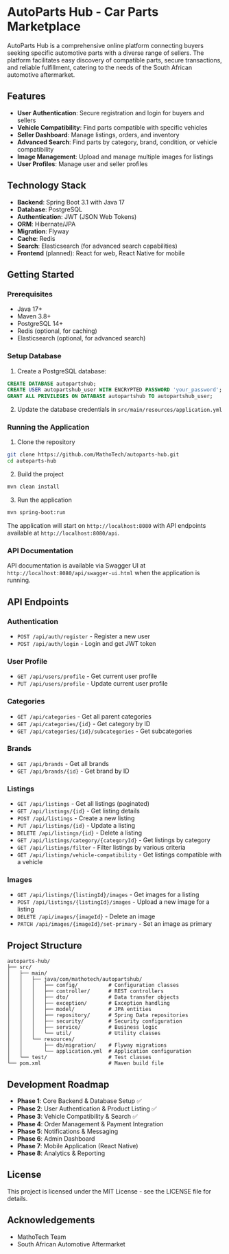 # AutoParts Hub - Car Parts Marketplace

AutoParts Hub is a comprehensive online platform connecting buyers seeking specific automotive parts with a diverse range of sellers. The platform facilitates easy discovery of compatible parts, secure transactions, and reliable fulfillment, catering to the needs of the South African automotive aftermarket.

## Features

- **User Authentication**: Secure registration and login for buyers and sellers
- **Vehicle Compatibility**: Find parts compatible with specific vehicles
- **Seller Dashboard**: Manage listings, orders, and inventory
- **Advanced Search**: Find parts by category, brand, condition, or vehicle compatibility
- **Image Management**: Upload and manage multiple images for listings
- **User Profiles**: Manage user and seller profiles

## Technology Stack

- **Backend**: Spring Boot 3.1 with Java 17
- **Database**: PostgreSQL
- **Authentication**: JWT (JSON Web Tokens)
- **ORM**: Hibernate/JPA
- **Migration**: Flyway
- **Cache**: Redis
- **Search**: Elasticsearch (for advanced search capabilities)
- **Frontend** (planned): React for web, React Native for mobile

## Getting Started

### Prerequisites

- Java 17+
- Maven 3.8+
- PostgreSQL 14+
- Redis (optional, for caching)
- Elasticsearch (optional, for advanced search)

### Setup Database

1. Create a PostgreSQL database:
```sql
CREATE DATABASE autopartshub;
CREATE USER autopartshub_user WITH ENCRYPTED PASSWORD 'your_password';
GRANT ALL PRIVILEGES ON DATABASE autopartshub TO autopartshub_user;
```

2. Update the database credentials in `src/main/resources/application.yml`

### Running the Application

1. Clone the repository
```bash
git clone https://github.com/MathoTech/autoparts-hub.git
cd autoparts-hub
```

2. Build the project
```bash
mvn clean install
```

3. Run the application
```bash
mvn spring-boot:run
```

The application will start on `http://localhost:8080` with API endpoints available at `http://localhost:8080/api`.

### API Documentation

API documentation is available via Swagger UI at `http://localhost:8080/api/swagger-ui.html` when the application is running.

## API Endpoints

### Authentication
- `POST /api/auth/register` - Register a new user
- `POST /api/auth/login` - Login and get JWT token

### User Profile
- `GET /api/users/profile` - Get current user profile
- `PUT /api/users/profile` - Update current user profile

### Categories
- `GET /api/categories` - Get all parent categories
- `GET /api/categories/{id}` - Get category by ID
- `GET /api/categories/{id}/subcategories` - Get subcategories

### Brands
- `GET /api/brands` - Get all brands
- `GET /api/brands/{id}` - Get brand by ID

### Listings
- `GET /api/listings` - Get all listings (paginated)
- `GET /api/listings/{id}` - Get listing details
- `POST /api/listings` - Create a new listing
- `PUT /api/listings/{id}` - Update a listing
- `DELETE /api/listings/{id}` - Delete a listing
- `GET /api/listings/category/{categoryId}` - Get listings by category
- `GET /api/listings/filter` - Filter listings by various criteria
- `GET /api/listings/vehicle-compatibility` - Get listings compatible with a vehicle

### Images
- `GET /api/listings/{listingId}/images` - Get images for a listing
- `POST /api/listings/{listingId}/images` - Upload a new image for a listing
- `DELETE /api/images/{imageId}` - Delete an image
- `PATCH /api/images/{imageId}/set-primary` - Set an image as primary

## Project Structure

```
autoparts-hub/
├── src/
│   ├── main/
│   │   ├── java/com/mathotech/autopartshub/
│   │   │   ├── config/          # Configuration classes
│   │   │   ├── controller/      # REST controllers
│   │   │   ├── dto/             # Data transfer objects
│   │   │   ├── exception/       # Exception handling
│   │   │   ├── model/           # JPA entities
│   │   │   ├── repository/      # Spring Data repositories
│   │   │   ├── security/        # Security configuration
│   │   │   ├── service/         # Business logic
│   │   │   └── util/            # Utility classes
│   │   └── resources/
│   │       ├── db/migration/    # Flyway migrations
│   │       └── application.yml  # Application configuration
│   └── test/                    # Test classes
└── pom.xml                      # Maven build file
```

## Development Roadmap

- **Phase 1**: Core Backend & Database Setup ✅
- **Phase 2**: User Authentication & Product Listing ✅
- **Phase 3**: Vehicle Compatibility & Search ✅
- **Phase 4**: Order Management & Payment Integration
- **Phase 5**: Notifications & Messaging
- **Phase 6**: Admin Dashboard
- **Phase 7**: Mobile Application (React Native)
- **Phase 8**: Analytics & Reporting

## License

This project is licensed under the MIT License - see the LICENSE file for details.

## Acknowledgements

- MathoTech Team
- South African Automotive Aftermarket
